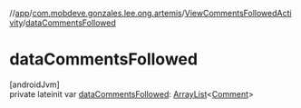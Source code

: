 //[app](../../../index.md)/[com.mobdeve.gonzales.lee.ong.artemis](../index.md)/[ViewCommentsFollowedActivity](index.md)/[dataCommentsFollowed](data-comments-followed.md)

# dataCommentsFollowed

[androidJvm]\
private lateinit var [dataCommentsFollowed](data-comments-followed.md): [ArrayList](https://kotlinlang.org/api/latest/jvm/stdlib/kotlin.collections/-array-list/index.html)<[Comment](../-comment/index.md)>
